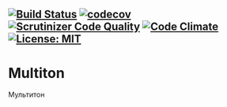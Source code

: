 [![Build Status](https://travis-ci.org/Jagepard/PhpDesignPatterns-Multiton.svg?branch=master)](https://travis-ci.org/Jagepard/PhpDesignPatterns-Multiton)
[![codecov](https://codecov.io/gh/Jagepard/PhpDesignPatterns-Multiton/branch/master/graph/badge.svg)](https://codecov.io/gh/Jagepard/PhpDesignPatterns-Multiton)
[![Scrutinizer Code Quality](https://scrutinizer-ci.com/g/Jagepard/PhpDesignPatterns-Multiton/badges/quality-score.png?b=master)](https://scrutinizer-ci.com/g/Jagepard/PhpDesignPatterns-Multiton/?branch=master)
[![Code Climate](https://codeclimate.com/github/Jagepard/PhpDesignPatterns-Multiton/badges/gpa.svg)](https://codeclimate.com/github/Jagepard/PhpDesignPatterns-Multiton)
[![License: MIT](https://img.shields.io/badge/license-MIT-498e7f.svg)](https://mit-license.org/)
-----

# Multiton
Мультитон
